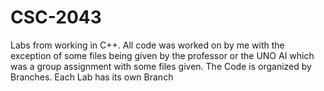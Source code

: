 # CSC-2043
Labs from working in C++. All code was worked on by me with the exception of some files being given by the professor or the UNO AI which was a group assignment with some files given. The Code is organized by Branches. Each Lab has its own Branch
